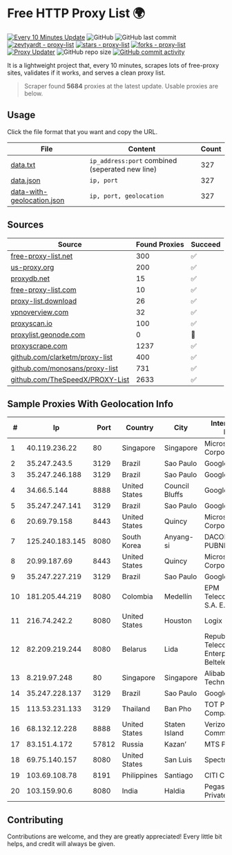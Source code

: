 
# Free HTTP Proxy List 🌍

[![Every 10 Minutes Update](https://github.com/mertguvencli/http-proxy-list/actions/workflows/main.yml/badge.svg?branch=main)](https://github.com/mertguvencli/http-proxy-list/actions/workflows/main.yml)
![GitHub](https://img.shields.io/github/license/mertguvencli/http-proxy-list)
![GitHub last commit](https://img.shields.io/github/last-commit/mertguvencli/http-proxy-list)
[![zevtyardt - proxy-list](https://img.shields.io/static/v1?label=zevtyardt&message=proxy-list&color=blue&logo=github)](https://github.com/zevtyardt/proxy-list "Go to GitHub repo")
[![stars - proxy-list](https://img.shields.io/github/stars/zevtyardt/proxy-list?style=social)](https://github.com/zevtyardt/proxy-list)
[![forks - proxy-list](https://img.shields.io/github/forks/zevtyardt/proxy-list?style=social)](https://github.com/zevtyardt/proxy-list)
[![Proxy Updater](https://github.com/zevtyardt/proxy-list/workflows/Proxy%20Updater/badge.svg)](https://github.com/zevtyardt/proxy-list/actions?query=workflow:"Proxy+Updater")
![GitHub repo size](https://img.shields.io/github/repo-size/zevtyardt/proxy-list)
[![GitHub commit activity](https://img.shields.io/github/commit-activity/m/zevtyardt/proxy-list?logo=commits)](https://github.com/zevtyardt/proxy-list/commits/main)

It is a lightweight project that, every 10 minutes, scrapes lots of free-proxy sites, validates if it works, and serves a clean proxy list.

> Scraper found **5684** proxies at the latest update. Usable proxies are below.

## Usage

Click the file format that you want and copy the URL.

|File|Content|Count|
|----|-------|-----|
|[data.txt](https://raw.githubusercontent.com/mertguvencli/http-proxy-list/main/proxy-list/data.txt)|`ip_address:port` combined (seperated new line)|327|
|[data.json](https://raw.githubusercontent.com/mertguvencli/http-proxy-list/main/proxy-list/data.json)|`ip, port`|327|
|[data-with-geolocation.json](https://raw.githubusercontent.com/mertguvencli/http-proxy-list/main/proxy-list/data-with-geolocation.json)|`ip, port, geolocation`|327|

## Sources

|Source|Found Proxies|Succeed|
|------|-------------|-------|
|[free-proxy-list.net](https://free-proxy-list.net)|300|✅|
|[us-proxy.org](https://www.us-proxy.org)|200|✅|
|[proxydb.net](http://proxydb.net)|15|✅|
|[free-proxy-list.com](https://free-proxy-list.com/?page=&port=&type%5B%5D=http&type%5B%5D=https&up_time=0&search=Search)|10|✅|
|[proxy-list.download](https://www.proxy-list.download/HTTP)|26|✅|
|[vpnoverview.com](https://vpnoverview.com/privacy/anonymous-browsing/free-proxy-servers)|32|✅|
|[proxyscan.io](https://www.proxyscan.io)|100|✅|
|[proxylist.geonode.com](https://proxylist.geonode.com/api/proxy-list?limit=300&page=1&sort_by=lastChecked&sort_type=desc&protocols=http,https)|0|🚫|
|[proxyscrape.com](https://api.proxyscrape.com/v2/?request=displayproxies&protocol=http&timeout=10000&country=all&ssl=all&anonymity=all)|1237|✅|
|[github.com/clarketm/proxy-list](https://raw.githubusercontent.com/clarketm/proxy-list/master/proxy-list-raw.txt)|400|✅|
|[github.com/monosans/proxy-list](https://raw.githubusercontent.com/monosans/proxy-list/main/proxies/http.txt)|731|✅|
|[github.com/TheSpeedX/PROXY-List](https://raw.githubusercontent.com/TheSpeedX/PROXY-List/master/http.txt)|2633|✅|


## Sample Proxies With Geolocation Info

|#|Ip|Port|Country|City|Internet Service Provider|
|-|--|----|-------|----|-------------------------|
|1|40.119.236.22|80|Singapore|Singapore|Microsoft Corporation|
|2|35.247.243.5|3129|Brazil|Sao Paulo|Google LLC|
|3|35.247.246.188|3129|Brazil|Sao Paulo|Google LLC|
|4|34.66.5.144|8888|United States|Council Bluffs|Google LLC|
|5|35.247.247.141|3129|Brazil|Sao Paulo|Google LLC|
|6|20.69.79.158|8443|United States|Quincy|Microsoft Corporation|
|7|125.240.183.145|8080|South Korea|Anyang-si|DACOM-PUBNETPLUS|
|8|20.99.187.69|8443|United States|Quincy|Microsoft Corporation|
|9|35.247.227.219|3129|Brazil|Sao Paulo|Google LLC|
|10|181.205.44.219|8080|Colombia|Medellín|EPM Telecomunicaciones S.A. E.S.P.|
|11|216.74.242.2|8080|United States|Houston|Logix|
|12|82.209.219.244|8080|Belarus|Lida|Republican Unitary Telecommunication Enterprise Beltelecom|
|13|8.219.97.248|80|Singapore|Singapore|Alibaba (US) Technology Co., Ltd.|
|14|35.247.228.137|3129|Brazil|Sao Paulo|Google LLC|
|15|113.53.231.133|3129|Thailand|Ban Pho|TOT Public Company Limited|
|16|68.132.12.228|8888|United States|Staten Island|Verizon Communications|
|17|83.151.4.172|57812|Russia|Kazan’|MTS PJSC|
|18|69.75.140.157|8080|United States|San Luis|Spectrum|
|19|103.69.108.78|8191|Philippines|Santiago|CITI Cableworld Inc.|
|20|103.159.90.6|8080|India|Haldia|Pegasuswave Private Limited|



## Contributing

Contributions are welcome, and they are greatly appreciated! Every
little bit helps, and credit will always be given.

